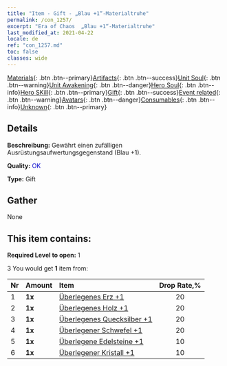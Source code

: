```yaml
---
title: "Item - Gift - „Blau +1“-Materialtruhe"
permalink: /con_1257/
excerpt: "Era of Chaos  „Blau +1“-Materialtruhe"
last_modified_at: 2021-04-22
locale: de
ref: "con_1257.md"
toc: false
classes: wide
---
```

 [Materials](/ItemsDE/){: .btn .btn--primary}[Artifacts](/ItemsDE/Artifacts/){: .btn .btn--success}[Unit Soul](/ItemsDE/UnitSoul/){: .btn .btn--warning}[Unit Awakening](/ItemsDE/UnitAwakening/){: .btn .btn--danger}[Hero Soul](/ItemsDE/HeroSoul/){: .btn .btn--info}[Hero SKill](/ItemsDE/HeroSkill/){: .btn .btn--primary}[Gift](/ItemsDE/Gift/){: .btn .btn--success}[Event related](/ItemsDE/Events/){: .btn .btn--warning}[Avatars](/ItemsDE/Avatars/){: .btn .btn--danger}[Consumables](/ItemsDE/Consumables/){: .btn .btn--info}[Unknown](/ItemsDE/Unknown/){: .btn .btn--primary}

## Details
 **Beschreibung:** Gewährt einen zufälligen Ausrüstungsaufwertungsgegenstand (Blau +1).

 **Quality:** <span style="color: #0000CD">OK</span>

 **Type:** Gift

## Gather

  None

## This item contains:

 **Required Level to open:** 1

 3 You would get **1** item  from:

  | Nr | Amount |     Item    | Drop Rate,% |
  |:---|:-------|:------------|:---------:|
  | 1 |  **1x** | [Überlegenes Erz +1](/de/Items/mat_19/) | 20 | 
  | 2 |  **1x** | [Überlegenes Holz +1](/de/Items/mat_20/) | 20 | 
  | 3 |  **1x** | [Überlegenes Quecksilber +1](/de/Items/mat_21/) | 20 | 
  | 4 |  **1x** | [Überlegener Schwefel +1](/de/Items/mat_22/) | 20 | 
  | 5 |  **1x** | [Überlegene Edelsteine +1](/de/Items/mat_23/) | 10 | 
  | 6 |  **1x** | [Überlegener Kristall +1](/de/Items/mat_24/) | 10 | 
